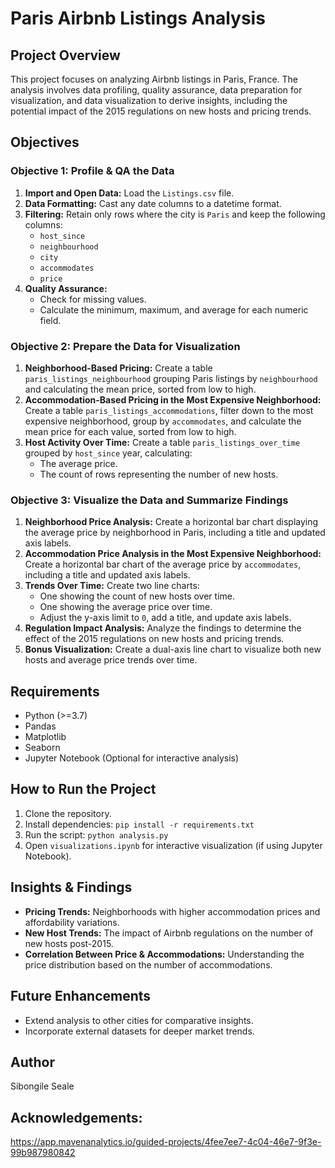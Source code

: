# Paris Airbnb Listings Analysis

## Project Overview
This project focuses on analyzing Airbnb listings in Paris, France. The analysis involves data profiling, quality assurance, data preparation for visualization, and data visualization to derive insights, including the potential impact of the 2015 regulations on new hosts and pricing trends.

## Objectives

### Objective 1: Profile & QA the Data
1. **Import and Open Data:** Load the `Listings.csv` file.
2. **Data Formatting:** Cast any date columns to a datetime format.
3. **Filtering:** Retain only rows where the city is `Paris` and keep the following columns:
   - `host_since`
   - `neighbourhood`
   - `city`
   - `accommodates`
   - `price`
4. **Quality Assurance:**
   - Check for missing values.
   - Calculate the minimum, maximum, and average for each numeric field.

### Objective 2: Prepare the Data for Visualization
1. **Neighborhood-Based Pricing:** Create a table `paris_listings_neighbourhood` grouping Paris listings by `neighbourhood` and calculating the mean price, sorted from low to high.
2. **Accommodation-Based Pricing in the Most Expensive Neighborhood:** Create a table `paris_listings_accommodations`, filter down to the most expensive neighborhood, group by `accommodates`, and calculate the mean price for each value, sorted from low to high.
3. **Host Activity Over Time:** Create a table `paris_listings_over_time` grouped by `host_since` year, calculating:
   - The average price.
   - The count of rows representing the number of new hosts.

### Objective 3: Visualize the Data and Summarize Findings
1. **Neighborhood Price Analysis:** Create a horizontal bar chart displaying the average price by neighborhood in Paris, including a title and updated axis labels.
2. **Accommodation Price Analysis in the Most Expensive Neighborhood:** Create a horizontal bar chart of the average price by `accommodates`, including a title and updated axis labels.
3. **Trends Over Time:** Create two line charts:
   - One showing the count of new hosts over time.
   - One showing the average price over time.
   - Adjust the y-axis limit to `0`, add a title, and update axis labels.
4. **Regulation Impact Analysis:** Analyze the findings to determine the effect of the 2015 regulations on new hosts and pricing trends.
5. **Bonus Visualization:** Create a dual-axis line chart to visualize both new hosts and average price trends over time.

## Requirements
- Python (>=3.7)
- Pandas
- Matplotlib
- Seaborn
- Jupyter Notebook (Optional for interactive analysis)

## How to Run the Project
1. Clone the repository.
2. Install dependencies: `pip install -r requirements.txt`
3. Run the script: `python analysis.py`
4. Open `visualizations.ipynb` for interactive visualization (if using Jupyter Notebook).

## Insights & Findings
- **Pricing Trends:** Neighborhoods with higher accommodation prices and affordability variations.
- **New Host Trends:** The impact of Airbnb regulations on the number of new hosts post-2015.
- **Correlation Between Price & Accommodations:** Understanding the price distribution based on the number of accommodations.

## Future Enhancements
- Extend analysis to other cities for comparative insights.
- Incorporate external datasets for deeper market trends.

## Author
Sibongile Seale

## Acknowledgements:
https://app.mavenanalytics.io/guided-projects/4fee7ee7-4c04-46e7-9f3e-99b987980842

